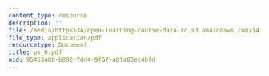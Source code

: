 ```yaml
---
content_type: resource
description: ''
file: /media/https%3A/open-learning-course-data-rc.s3.amazonaws.com/14-462-advanced-macroeconomics-ii-spring-2004/95463a8bb8927dd49f67a8fa83ec4bfd_ps_6.pdf
file_type: application/pdf
resourcetype: Document
title: ps_6.pdf
uid: 95463a8b-b892-7dd4-9f67-a8fa83ec4bfd
---
```

